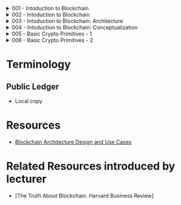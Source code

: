 


<!-- ##### START OF TOPIC: 001 - Intoduction to Blockchain ##### -->
<details>
<summary>001 - Intoduction to Blockchain</summary>

# Centralized
- Single point of failure

# Decentralized
- Multiple points of coordination

# Distributed
- Everyone collectively execute the job

# A Very Simplified Look of the Blockchain
- Every node maintains a local copy of the global data-sheet
- Local copy = Public Ledger

# Ensure a number of different aspects
## Protocols for Commitment
- During transaction time, ensure that the transaction is commited to existing public ledger
- Validity checking is required
## Consensus
- Everyone has the most updated copy
## Security
- Tamper proof
## Privacy and Authenticity
- Because the transactions belong to various clients

# Blockchain Definition
- Open distributed ledger (Accessible to all)
- Distributed or Decentralized (No single party control)
- Efficient transactions (Fash and scalable)
- Verifiable (Everyone can check the validity of information)
- Tamper-proof (Once you have inserted information into blockchain, you will not be able to update that information)



</details>
<!-- ##### END OF TOPIC: 001 - Intoduction to Blockchain: History ##### -->

<!-- ##### START OF TOPIC: 002 - Intoduction to Blockchain: History ##### -->
<details>
<summary>002 - Intoduction to Blockchain</summary>

# Hash Functions
- H(x) = x % n
- Cryptographically Secured
- - One way
- - If x1 != x2, then H(x1) != H(x2)

# Avalanche effect
- A small change in the data results in a significant change in the ouput

# time-stamp a digital document
- Harber and Stornetta, 1991 for more information
- For securing digital document
# Merkle Trees
- Can secure multiple documents
- Peer to Peer Networks: Other peers do not lie about a block
- Bitcoin implemenation: No one can lie about a transaction

# Blockchain & Bitcoin
## Biotcoin
- Completely decentralized
- Peer-to-peer
- Permissionless

</details>
<!-- ##### END OF TOPIC: 002 - Intoduction to Blockchain: History ##### -->

<!-- ##### START OF TOPIC: 003 - Intoduction to Blockchain: Architecture ##### -->
<details>
<summary>003 - Intoduction to Blockchain: Architecture</summary>

# Contracts in a Centralized Platform
- EX: Kickstarter
- Middleman takes significant charge to process

# Smart Contract
- Immutable (Nobody can change the contract)
- Distributed (Don't need middleman)

# Structure of a Block
## Block Header
- Previous block hash (For tamper proof)
- Mining statistics (timestamp, nonce, and difficulty)
- Mekle tree root (For organizing transactions)
## List of Transactions

# Consensus
- Permission-less protocol
- Proof of Work algorithm (Ensures consensus over a permission-less setting based on challenge-response)

</details>
<!-- ##### END OF TOPIC: 003 - Intoduction to Blockchain: Architecture ##### -->


<!-- ##### START OF TOPIC: 004 - Intoduction to Blockchain: Conceptualization ##### -->
<details>
<summary>004 - Intoduction to Blockchain: Conceptualization</summary>

# Block Chain
- Always include it in the longest chain
- Other chains are forks (Orphaned Blocks)

# The Permissioned Model
- Strict notion of security and privacy
- Greater transactional throughput

# IPFS Tool

# Hyperledger Fabric
- A permissioned blockchain framework
- Strong privacy and confidential transactions
- Channels (Subnet of peer) for restricted visibility
- Fabric has no notion of mining, use the notion of distributed consensus under a closed environment

# The Fabric Network
- IBM Code Tech Talk

</details>
<!-- ##### END OF TOPIC: 004 - Intoduction to Blockchain: Conceptualization ##### -->


<!-- ##### START OF TOPIC: 005 - Basic Crypto Primitives - 1##### -->
<details>
<summary>005 - Basic Crypto Primitives - 1</summary>

# Cryptographic Hash Function
- Input message, M
- Message digest, H(M)
- Collision-Free (If M1 != M2, then H(M1) != H(M2))
- Hiding (Avalanche effect)
- Puzzle-friendly
- Hash function is efficient b/c the size of the digest is significantly less than the size of the original messages

# SHA256 Hash Function
- Bitcoin
- 256 bit message digest

# Hash Pointer (Tamper proof)
- Hashchain
- Merkle Tree

</details>
<!-- ##### END OF TOPIC: 005 - Basic Crypto Primitives - 1 ##### -->


<!-- ##### START OF TOPIC: 006 - Basic Crypto Primitives - 2 ##### -->
<details>
<summary>006 - Basic Crypto Primitives - 2</summary>

# Digital Signature
- The content of the document is authenticated
- The identity of the sender
- Prevent non-repudiation - sender will not be able to deny about the origin of the document

# Public & Private Key
- Public Key is used for encryption of message
- Private Key is used for decryption of message

# RSA
- Anyone can encrypt the data
- Only the intended receiver can decrypt the data

# ECDSA
- Bitcoin uses Elliptic Curve Digital Signature Algorithm


</details>
<!-- ##### END OF TOPIC: 006 - Basic Crypto Primitives - 2 ##### -->






# Terminology
## Public Ledger
- Local copy

# Resources
- [Blockchain Architecture Design and Use Cases](https://www.youtube.com/playlist?list=PLbRMhDVUMngfxxyVLh2t2gKDUfsOdGn56)

# Related Resources introduced by lecturer
- [The Truth About Blockchain. Harvard Business Review]